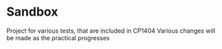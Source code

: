 # Sandbox
Project for various tests, that are included in CP1404
Various changes will be made as the practical progresses
